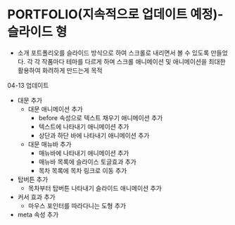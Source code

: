 # PORTFOLIO(지속적으로 업데이트 예정)-슬라이드 형
- 소개
  포트폴리오를 슬라이드 방식으로 하여 스크롤로 내리면서 볼 수 있도록 만들었다.
  각 각 작품마다 테마를 다르게 하며 스크롤 애니메이션 및 애니메이션을 최대한 활용하여 화려하게 만드는게 목적

04-13 업데이트
- 대문 추가
  - 대문 애니메이션 추가 
    - before 속성으로 텍스트 채우기 애니메이션 추가
    - 텍스트에 나타내기 애니메이션 추가
    - 상단과 하단 바에 나타내기 애니메이션 추가
  - 대문 매뉴바 추가
    - 매뉴바에 나타내기 애니메이션 추가
    - 매뉴바 목록에 슬라이스 토글효과 추가
    - 목차 목록에 목차 링크로 이동 추가
- 탑버튼 추가
  - 목차부터 탑버튼 나타내기 슬라이드 애니메이션 추가
- 커서 효과 추가
  - 마우스 포인터를 따라다니는 도형 추가
- meta 속성 추가   
